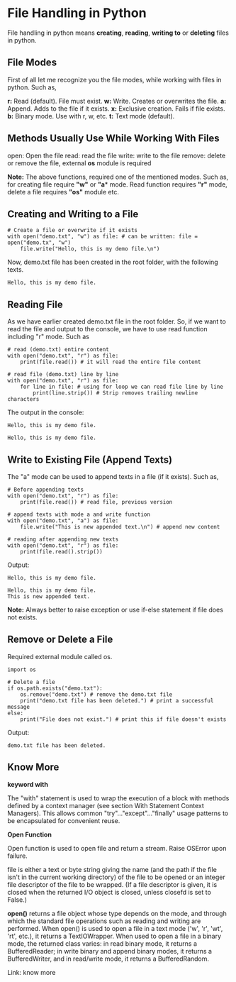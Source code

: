 # File Handling in Python

File handling in python means **creating**, **reading**, **writing to** or **deleting** files in python.

## File Modes

First of all let me recognize you the file modes, while working with files in python. Such as,

**r:** Read (default). File must exist.
**w:** Write. Creates or overwrites the file.
**a:** Append. Adds to the file if it exists.
**x:** Exclusive creation. Fails if file exists.
**b:** Binary mode. Use with r, w, etc.
**t:** Text mode (default).

## Methods Usually Use While Working With Files

open: Open the file
read: read the file
write: write to the file
remove: delete or remove the file, external **os** module is required

**Note:** The above functions, required one of the mentioned modes. Such as, for creating file require **"w"** or **"a*** mode. Read function requires **"r"** mode, delete a file requires **"os"** module etc.


## Creating and Writing to a File

```
# Create a file or overwrite if it exists
with open("demo.txt", "w") as file: # can be written: file = open("demo.tx", "w")
    file.write("Hello, this is my demo file.\n")
```

Now, demo.txt file has been created in the root folder, with the following texts.

```
Hello, this is my demo file.
```

## Reading File

As we have earlier created demo.txt file in the root folder. So, if we want to read the file and output to the console, we have to use read function including "r" mode. Such as

```
# read (demo.txt) entire content
with open("demo.txt", "r") as file:
    print(file.read()) # it will read the entire file content
 
# read file (demo.txt) line by line   
with open("demo.txt", "r") as file:
    for line in file: # using for loop we can read file line by line
        print(line.strip()) # Strip removes trailing newline characters
```

The output in the console:

```
Hello, this is my demo file.

Hello, this is my demo file.
```

## Write to Existing File (Append Texts)

The "a" mode can be used to append texts in a file (if it exists). Such as, 

```
# Before appending texts
with open("demo.txt", "r") as file:
    print(file.read()) # read file, previous version

# append texts with mode a and write function
with open("demo.txt", "a") as file:
    file.write("This is new appended text.\n") # append new content

# reading after appending new texts
with open("demo.txt", "r") as file:
    print(file.read().strip())
```

Output:

```
Hello, this is my demo file.

Hello, this is my demo file.
This is new appended text.
```

**Note:** Always better to raise exception or use if-else statement if file does not exists.


## Remove or Delete a File

Required external module called os.

```
import os

# Delete a file
if os.path.exists("demo.txt"):
    os.remove("demo.txt") # remove the demo.txt file
    print("demo.txt file has been deleted.") # print a successful message
else:
    print("File does not exist.") # print this if file doesn't exists
```

Output:
```
demo.txt file has been deleted.
```


## Know More

**keyword with**

The "with" statement is used to wrap the execution of a block with methods defined by a context manager (see section With Statement Context Managers). This allows common "try"…"except"…"finally" usage patterns to be encapsulated for convenient reuse.

**Open Function**

Open function is used to open file and return a stream.  Raise OSError upon failure.

file is either a text or byte string giving the name (and the path
if the file isn't in the current working directory) of the file to
be opened or an integer file descriptor of the file to be
wrapped. (If a file descriptor is given, it is closed when the
returned I/O object is closed, unless closefd is set to False.)

**open()** returns a file object whose type depends on the mode, and
through which the standard file operations such as reading and writing
are performed. When open() is used to open a file in a text mode ('w',
'r', 'wt', 'rt', etc.), it returns a TextIOWrapper. When used to open
a file in a binary mode, the returned class varies: in read binary
mode, it returns a BufferedReader; in write binary and append binary
modes, it returns a BufferedWriter, and in read/write mode, it returns
a BufferedRandom.

Link: know more